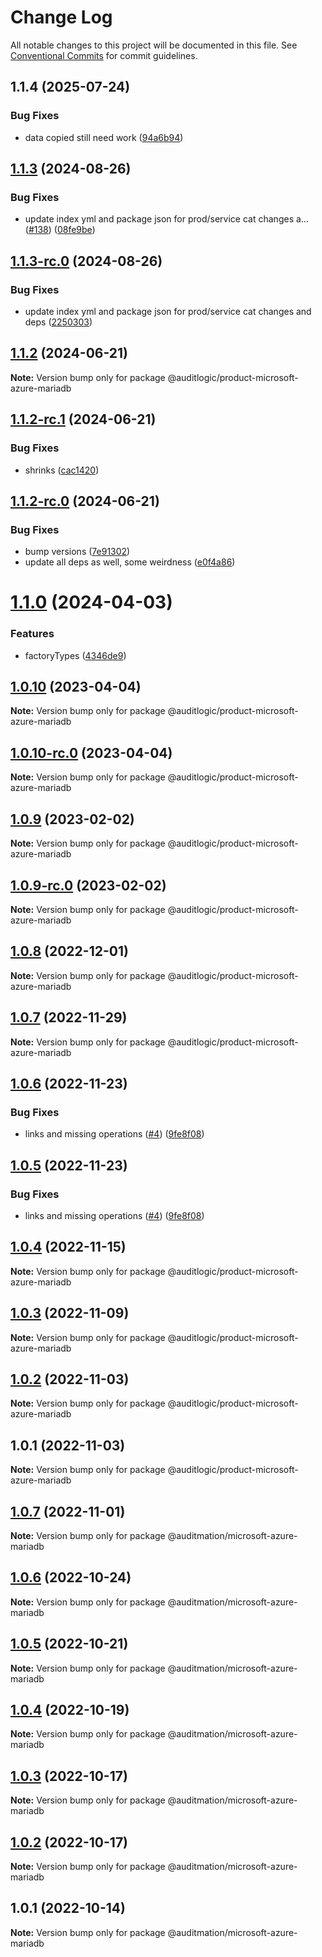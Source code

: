 # Change Log

All notable changes to this project will be documented in this file.
See [Conventional Commits](https://conventionalcommits.org) for commit guidelines.

## 1.1.4 (2025-07-24)


### Bug Fixes

* data copied still need work ([94a6b94](https://github.com/zerobias-org/product/commit/94a6b942fb0516367548599d739529536132755a))





## [1.1.3](https://github.com/auditlogic/product/compare/@auditlogic/product-microsoft-azure-mariadb@1.1.2...@auditlogic/product-microsoft-azure-mariadb@1.1.3) (2024-08-26)


### Bug Fixes

* update index yml and package json for prod/service cat changes a… ([#138](https://github.com/auditlogic/product/issues/138)) ([08fe9be](https://github.com/auditlogic/product/commit/08fe9beb1c8457462a19bc69caa02e6212d97e1a))





## [1.1.3-rc.0](https://github.com/auditlogic/product/compare/@auditlogic/product-microsoft-azure-mariadb@1.1.2...@auditlogic/product-microsoft-azure-mariadb@1.1.3-rc.0) (2024-08-26)


### Bug Fixes

* update index yml and package json for prod/service cat changes and deps ([2250303](https://github.com/auditlogic/product/commit/225030363a363608240135b7ebed386b28f01e4b))





## [1.1.2](https://github.com/auditlogic/product/compare/@auditlogic/product-microsoft-azure-mariadb@1.1.2-rc.1...@auditlogic/product-microsoft-azure-mariadb@1.1.2) (2024-06-21)

**Note:** Version bump only for package @auditlogic/product-microsoft-azure-mariadb





## [1.1.2-rc.1](https://github.com/auditlogic/product/compare/@auditlogic/product-microsoft-azure-mariadb@1.1.2-rc.0...@auditlogic/product-microsoft-azure-mariadb@1.1.2-rc.1) (2024-06-21)


### Bug Fixes

* shrinks ([cac1420](https://github.com/auditlogic/product/commit/cac14200fefcd8183ab69fe89a47bd3f70f563e9))





## [1.1.2-rc.0](https://github.com/auditlogic/product/compare/@auditlogic/product-microsoft-azure-mariadb@1.1.0...@auditlogic/product-microsoft-azure-mariadb@1.1.2-rc.0) (2024-06-21)


### Bug Fixes

* bump versions ([7e91302](https://github.com/auditlogic/product/commit/7e913023b8b312150ed7762c32fbbe616be71de5))
* update all deps as well, some weirdness ([e0f4a86](https://github.com/auditlogic/product/commit/e0f4a864714e2d3de6bbf3da014d5312fe53be2f))





# [1.1.0](https://github.com/auditlogic/product/compare/@auditlogic/product-microsoft-azure-mariadb@1.0.10...@auditlogic/product-microsoft-azure-mariadb@1.1.0) (2024-04-03)


### Features

* factoryTypes ([4346de9](https://github.com/auditlogic/product/commit/4346de92693aee892fccf725338ffc7b80ab182b))





## [1.0.10](https://github.com/auditlogic/product/compare/@auditlogic/product-microsoft-azure-mariadb@1.0.9...@auditlogic/product-microsoft-azure-mariadb@1.0.10) (2023-04-04)

**Note:** Version bump only for package @auditlogic/product-microsoft-azure-mariadb





## [1.0.10-rc.0](https://github.com/auditlogic/product/compare/@auditlogic/product-microsoft-azure-mariadb@1.0.9...@auditlogic/product-microsoft-azure-mariadb@1.0.10-rc.0) (2023-04-04)

**Note:** Version bump only for package @auditlogic/product-microsoft-azure-mariadb





## [1.0.9](https://github.com/auditlogic/product/compare/@auditlogic/product-microsoft-azure-mariadb@1.0.8...@auditlogic/product-microsoft-azure-mariadb@1.0.9) (2023-02-02)

**Note:** Version bump only for package @auditlogic/product-microsoft-azure-mariadb





## [1.0.9-rc.0](https://github.com/auditlogic/product/compare/@auditlogic/product-microsoft-azure-mariadb@1.0.8...@auditlogic/product-microsoft-azure-mariadb@1.0.9-rc.0) (2023-02-02)

**Note:** Version bump only for package @auditlogic/product-microsoft-azure-mariadb





## [1.0.8](https://github.com/auditlogic/product/compare/@auditlogic/product-microsoft-azure-mariadb@1.0.7...@auditlogic/product-microsoft-azure-mariadb@1.0.8) (2022-12-01)

**Note:** Version bump only for package @auditlogic/product-microsoft-azure-mariadb





## [1.0.7](https://github.com/auditlogic/product/compare/@auditlogic/product-microsoft-azure-mariadb@1.0.6...@auditlogic/product-microsoft-azure-mariadb@1.0.7) (2022-11-29)

**Note:** Version bump only for package @auditlogic/product-microsoft-azure-mariadb





## [1.0.6](https://github.com/auditlogic/product/compare/@auditlogic/product-microsoft-azure-mariadb@1.0.4...@auditlogic/product-microsoft-azure-mariadb@1.0.6) (2022-11-23)


### Bug Fixes

* links and missing operations ([#4](https://github.com/auditlogic/product/issues/4)) ([9fe8f08](https://github.com/auditlogic/product/commit/9fe8f08fe7c57fdb79f991ac35bd6ac2e7dcad38))





## [1.0.5](https://github.com/auditlogic/product/compare/@auditlogic/product-microsoft-azure-mariadb@1.0.4...@auditlogic/product-microsoft-azure-mariadb@1.0.5) (2022-11-23)


### Bug Fixes

* links and missing operations ([#4](https://github.com/auditlogic/product/issues/4)) ([9fe8f08](https://github.com/auditlogic/product/commit/9fe8f08fe7c57fdb79f991ac35bd6ac2e7dcad38))





## [1.0.4](https://github.com/auditlogic/product/compare/@auditlogic/product-microsoft-azure-mariadb@1.0.3...@auditlogic/product-microsoft-azure-mariadb@1.0.4) (2022-11-15)

**Note:** Version bump only for package @auditlogic/product-microsoft-azure-mariadb





## [1.0.3](https://github.com/auditlogic/product/compare/@auditlogic/product-microsoft-azure-mariadb@1.0.2...@auditlogic/product-microsoft-azure-mariadb@1.0.3) (2022-11-09)

**Note:** Version bump only for package @auditlogic/product-microsoft-azure-mariadb





## [1.0.2](https://github.com/auditlogic/product/compare/@auditlogic/product-microsoft-azure-mariadb@1.0.1...@auditlogic/product-microsoft-azure-mariadb@1.0.2) (2022-11-03)

**Note:** Version bump only for package @auditlogic/product-microsoft-azure-mariadb





## 1.0.1 (2022-11-03)

**Note:** Version bump only for package @auditlogic/product-microsoft-azure-mariadb





## [1.0.7](https://github.com/auditmation/store-content/compare/@auditmation/microsoft-azure-mariadb@1.0.6...@auditmation/microsoft-azure-mariadb@1.0.7) (2022-11-01)

**Note:** Version bump only for package @auditmation/microsoft-azure-mariadb





## [1.0.6](https://github.com/auditmation/store-content/compare/@auditmation/microsoft-azure-mariadb@1.0.5...@auditmation/microsoft-azure-mariadb@1.0.6) (2022-10-24)

**Note:** Version bump only for package @auditmation/microsoft-azure-mariadb





## [1.0.5](https://github.com/auditmation/store-content/compare/@auditmation/microsoft-azure-mariadb@1.0.4...@auditmation/microsoft-azure-mariadb@1.0.5) (2022-10-21)

**Note:** Version bump only for package @auditmation/microsoft-azure-mariadb





## [1.0.4](https://github.com/auditmation/store-content/compare/@auditmation/microsoft-azure-mariadb@1.0.3...@auditmation/microsoft-azure-mariadb@1.0.4) (2022-10-19)

**Note:** Version bump only for package @auditmation/microsoft-azure-mariadb





## [1.0.3](https://github.com/auditmation/store-content/compare/@auditmation/microsoft-azure-mariadb@1.0.2...@auditmation/microsoft-azure-mariadb@1.0.3) (2022-10-17)

**Note:** Version bump only for package @auditmation/microsoft-azure-mariadb





## [1.0.2](https://github.com/auditmation/store-content/compare/@auditmation/microsoft-azure-mariadb@1.0.1...@auditmation/microsoft-azure-mariadb@1.0.2) (2022-10-17)

**Note:** Version bump only for package @auditmation/microsoft-azure-mariadb





## 1.0.1 (2022-10-14)

**Note:** Version bump only for package @auditmation/microsoft-azure-mariadb
